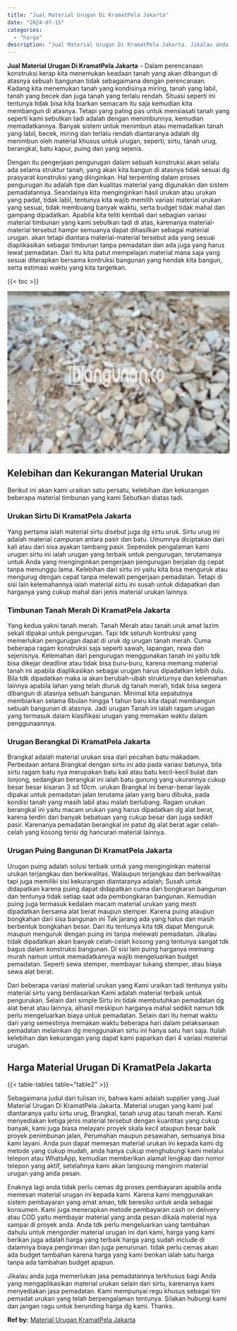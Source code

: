 ```yaml
---
title: "Jual Material Urugan Di KramatPela Jakarta"
date: "2024-07-15"
categories: 
  - "harga"
description: "Jual Material Urugan Di KramatPela Jakarta. Jikalau anda juga memerlukan jasa pemadatannya terkhusus bagi Anda yang mengaplikasikan material urukan selain da..."
---
```


**Jual Material Urugan Di KramatPela Jakarta** – Dalam perencanaan konstruksi kerap kita menemukan keadaan tanah yang akan dibangun di atasnya sebuah bangunan tidak sebagaimana dengan perencanaan. Kadang kita menemukan tanah yang kondisinya miring, tanah yang labil, tanah yang becek dan juga tanah yang terlalu rendah. Situasi seperti ini tentunya tidak bisa kita biarkan semacam itu saja kemudian kita membangun di atasnya. Tetapi yang paling pas untuk mensiasati tanah yang seperti kami sebutkan tadi adalah dengan menimbunnya, kemudian memadatkannya. Banyak sistem untuk menimbun atau memadatkan tanah yang labil, becek, miring dan terlalu rendah diantaranya adalah dg menimbun oleh material khusus untuk urugan, seperti; sirtu, tanah urug, berangkal, batu kapur, puing dan yang sejenis.

Dengan itu pengerjaan pengurugan dalam sebuah konstruksi akan selalu ada selama struktur tanah, yang akan kita bangun di atasnya tidak sesuai dg prasyarat konstruksi yang diinginkan. Hal terpenting dalam proses pengurugan itu adalah tipe dan kualitas material yang digunakan dan sistem pemadatannya. Seandainya kita menginginkan hasil urukan atau urukan yang padat, tidak labil, tentunya kita wajib memilih variasi material urukan yang sesuai, tidak membuang banyak waktu, serta budget tidak mahal dan gampang dipadatkan. Apabila kita teliti kembali dari sebagian variasi material timbunan yang kami sebutkan tadi di atas, karenanya material-material tersebut hampir semuanya dapat dihasilkan sebagai material urugan. akan tetapi diantara material-material tersebut ada yang sesuai diaplikasikan sebagai timbunan tanpa pemadatan dan ada juga yang harus lewat pemadatan. Dari itu kita patut mempelajari material mana saja yang sesuai diterapkan bersama kontruksi bangunan yang hendak kita bangun, serta estimasi waktu yang kita targetkan.

{{< toc >}}

![Jual Material Urugan Di KramatPela Jakarta](/images/jual-urugan-33.png)

## Kelebihan dan Kekurangan Material Urukan

Berikut ini akan kami uraikan satu persatu, kelebihan dan kekurangan beberapa material timbunan yang kami Sebutkan diatas tadi.

### Urukan Sirtu Di KramatPela Jakarta

Yang pertama ialah material sirtu disebut juga dg sirtu uruk. Sirtu urug ini adalah material campuran antara pasir dan batu. Umumnya diciptakan dari kali atau dari sisa ayakan tambang pasir. Sependek pengalaman kami urugan sirtu ini ialah urugan yang terbaik untuk pengurugan, terutamanya untuk Anda yang menginginkan pengerjaan pengurugan berjalan dg cepat tanpa menunggu lama. Kelebihan dari sirtu ini yaitu kita bisa menguruk atau mengurug dengan cepat tanpa melewati pengerjaan pemadatan. Tetapi di sisi lain kelemahannya ialah material sirtu ini susah untuk didapatkan dan harganya yang cukup mahal dari jenis material urukan lainnya.

### Timbunan Tanah Merah Di KramatPela Jakarta

Yang kedua yakni tanah merah. Tanah Merah atau tanah uruk amat lazim sekali dipakai untuk pengurugan. Tapi tdk seluruh kontruksi yang memerlukan pengurugan dapat di uruk dg urugan tanah merah. Cuma beberapa ragam konstruksi saja seperti sawah, lapangan, rawa dan sejenisnya. Kelemahan dari pengurugan menggunakan tanah ini yaitu tdk bisa dikejar deadline atau tidak bisa buru-buru, karena memang material tanah ini apabila diaplikasikan sebagai urugan harus dipadatkan lebih dulu. Bila tdk dipadatkan maka ia akan berubah-ubah strukturnya dan kelemahan lainnya apabila lahan yang telah diuruk dg tanah merah, tidak bisa segera dibangun di atasnya sebuah bangunan. Minimal kita sepatutnya membiarkan selama 6bulan hingga 1 tahun baru kita dapat membangun sebuah bangunan di atasnya. Jadi urugan Tanah ini ialah ragam urugan yang termasuk dalam klasifikasi urugan yang memakan waktu dalam penggunaannya.

### Urugan Berangkal Di KramatPela Jakarta

Brangkal adalah material urukan sisa dari pecahan batu makadam. Perbedaan antara Brangkal dengan sirtu ini ada pada variasi batunya, bila sirtu ragam batu nya merupakan batu kali atau batu kecil-kecil bulat dan lonjong, sedangkan berangkal ini ialah batu gunung yang ukurannya cukup besar besar kisaran 3 sd 10cm. urukan Brangkal ini benar-benar layak dipakai untuk pemadatan jalan terutama jalan yang baru dibuka, pada kondisi tanah yang masih labil atau malah berlubang. Ragam urukan berangkal ini yaitu macam urukan yang harus dipadatkan dg alat berat, karena terdiri dari banyak bebatuan yang cukup besar dan juga sedikit pasir. Karenanya pemadatan berangkal ini patut dg alat berat agar celah-celah yang kosong terisi dg hancuran material lainnya.

### Urugan Puing Bangunan Di KramatPela Jakarta

Urugan puing adalah solusi terbaik untuk yang menginginkan material urukan terjangkau dan berkwalitas. Walaupun terjangkau dan berkwalitas tapi juga memiliki sisi kekurangan diantaranya adalah; Susah untuk didapatkan karena puing dapat didapatkan cuma dari bongkaran bangunan dan tentunya tidak setiap saat ada pembongkaran bangunan. Kemudian puing juga termasuk kedalam macam material urukan yang mesti dipadatkan bersama alat berat maupun stemper. Karena puing ataupun bongkahan dari sisa bangunan ini Tak jarang ada yang halus dan masih berbentuk bongkahan besar. Dari itu tentunya kita tdk dapat Menguruk maupun menguruk dengan puing ini tanpa melewati pemadatan. Jikalau tidak dipadatkan akan banyak celah-celah kosong yang tentunya sangat tdk bagus dalam konstruksi bangunan. Di sisi lain puing harganya memang murah namun untuk memadatkannya wajib mengeluarkan budget pemadatan. Seperti sewa stemper, membayar tukang stemper, atau biaya sewa alat berat.

Dari beberapa variasi material urukan yang Kami uraikan tadi tentunya yaitu material sirtu yang berdasarkan Kami adalah material terbaik untuk pengurukan. Selain dari simple Sirtu ini tidak membutuhkan pemadatan dg alat berat atau lainnya, alhasil meskipun harganya mahal sedikit namun tdk perlu mengeluarkan biaya untuk pemadatan. Selain dari itu hemat waktu dari yang semestinya memakan waktu beberapa hari dalam pelaksanaan pemadatan melainkan dg menggunakan sirtu ini hanya satu hari saja. Itulah kelebihan dan kekurangan yang dapat kami paparkan dari 4 variasi material urugan.

## Harga Material Urugan Di KramatPela Jakarta

{{< table-tables table="table2" >}}

Sebagaimana judul dari tulisan ini, bahwa kami adalah supplier yang Jual Material Urugan Di KramatPela Jakarta. Material urugan yang kami jual diantaranya yaitu sirtu urug, Brangkal, tanah urug atau tanah merah. Kami menyediakan ketiga jenis material tersebut dengan kuantitas yang cukup banyak, kami juga biasa melayani proyek skala kecil ataupun besar baik proyek penimbunan jalan, Perumahan maupun pesawahan, semuanya bisa kami layani. Anda pun dapat memesan material urukan ini kepada kami dg metode yang cukup mudah, anda hanya cukup menghubungi kami melalui telepon atau WhatsApp, kemudian memberikan alamat lengkap dan nomor telepon yang aktif, setelahnya kami akan langsung mengirim material urugan yang anda pesan.

Enaknya lagi anda tidak perlu cemas dg proses pembayaran apabila anda memesan material urugan ini kepada kami. Karena kami menggunakan sistem pembayaran yang amat aman, tdk beresiko untuk anda sebagai konsumen. Kami juga menerapkan metode pembayaran cash on delivery atau COD yaitu membayar material yang anda pesan dikala material nya sampai di proyek anda. Anda tdk perlu mengeluarkan uang tambahan dahulu untuk mengorder material urugan ini dari kami, harga yang kami berikan juga adalah harga yang terbaik harga yang sudah include di dalamnya biaya pengiriman dan juga penurunan. tidak perlu cemas akan ada budget tambahan karena harga yang kami berikan ialah satu harga tanpa ada tambahan budget apapun.

Jikalau anda juga memerlukan jasa pemadatannya terkhusus bagi Anda yang mengaplikasikan material urukan selain dari sirtu, karenanya kami menyediakan jasa pemadatan. Kami mempunyai regu khusus sebagai tim pemadat urukan yang telah berpengalaman tentunya. Silakan hubungi kami dan jangan ragu untuk berunding harga dg kami. Thanks.

**Ref by:** [Material Urugan KramatPela Jakarta](https://id.wikipedia.org/wiki/Material)
